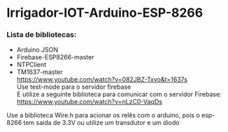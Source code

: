 # Irrigador-IOT-Arduino-ESP-8266
### Lista de bibliotecas:
- Arduino JSON
- Firebase-ESP8266-master
- NTPClient
- TM1637-master <br>
https://www.youtube.com/watch?v=082JBZ-Txvo&t=1637s <br> 
Use test-mode para o servidor firebase <br>
E utilize a seguinte biblioteca para comunicar com o servidor Firebase: <br>
https://www.youtube.com/watch?v=nLzC0-VaqDs <br>

Use a biblioteca Wire.h para acionar os relês com o arduino, pois o esp-8266 tem saida de 3.3V ou utilize um transdutor e um diodo
